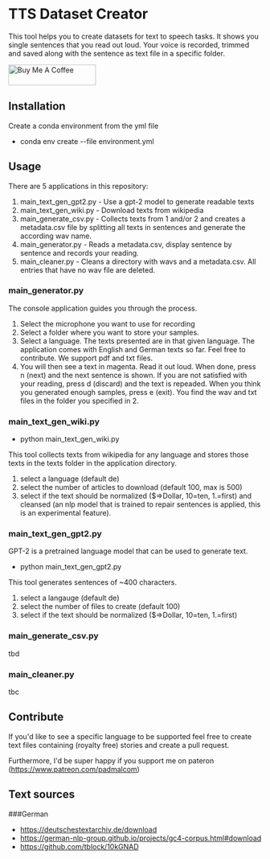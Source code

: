 # TTS Dataset Creator
This tool helps you to create datasets for text to speech tasks. It shows you single sentences that you read out loud. Your voice
is recorded, trimmed and saved along with the sentence as text file in a specific folder.

<a href="https://www.buymeacoffee.com/padmalcom" target="_blank"><img src="https://cdn.buymeacoffee.com/buttons/default-orange.png" alt="Buy Me A Coffee" height="41" width="174"></a>

## Installation
Create a conda environment from the yml file

- conda env create --file environment.yml

## Usage
There are 5 applications in this repository:

1. main_text_gen_gpt2.py - Use a gpt-2 model to generate readable texts
2. main_text_gen_wiki.py - Download texts from wikipedia
3. main_generate_csv.py - Collects texts from 1 and/or 2 and creates a metadata.csv file by splitting all texts in sentences and generate the according wav name.
4. main_generator.py - Reads a metadata.csv, display sentence by sentence and records your reading.
5. main_cleaner.py - Cleans a directory with wavs and a metadata.csv. All entries that have no wav file are deleted.


### main_generator.py
The console application guides you through the process.

1. Select the microphone you want to use for recording
2. Select a folder where you want to store your samples.
3. Select a language. The texts presented are in that given language. The application comes with English and German texts so far. Feel free to contribute. We support pdf and txt files.
4. You will then see a text in magenta. Read it out loud. When done, press n (next) and the next sentence is shown. If you are not satisfied with your reading, press d (discard) and the text is repeaded. When you think you generated enough samples, press e (exit). You find the wav and txt files in the folder you specified in 2.


### main_text_gen_wiki.py
- python main_text_gen_wiki.py

This tool collects texts from wikipedia for any language and stores those texts in the texts folder in the application directory.

1. select a language (default de)
2. select the number of articles to download (default 100, max is 500)
3. select if the text should be normalized ($=>Dollar, 10=ten, 1.=first) and cleansed (an nlp model that is trained to repair sentences is applied, this is an experimental feature).

### main_text_gen_gpt2.py
GPT-2 is a pretrained language model that can be used to generate text.

- python main_text_gen_gpt2.py

This tool generates sentences of ~400 characters.

1. select a langauge (default de)
2. select the number of files to create (default 100)
3. select if the text should be normalized ($=>Dollar, 10=ten, 1.=first)


### main_generate_csv.py
tbd

### main_cleaner.py
tbc

## Contribute
If you'd like to see a specific language to be supported feel free to create text files containing (royalty free) stories and create a pull request.

Furthermore, I'd be super happy if you support me on pateron (https://www.patreon.com/padmalcom)

## Text sources
###German
- https://deutschestextarchiv.de/download
- https://german-nlp-group.github.io/projects/gc4-corpus.html#download
- https://github.com/tblock/10kGNAD
